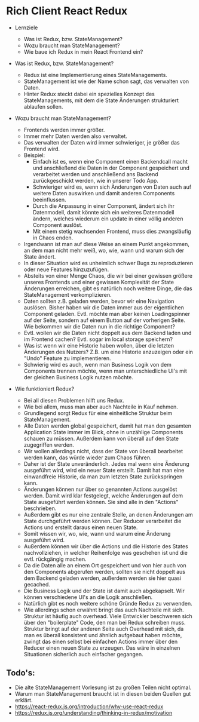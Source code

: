 # Rich Client React Redux

- Lernziele
    - Was ist Redux, bzw. StateManagement?
    - Wozu braucht man StateManagement?
    - Wie baue ich Redux in mein React Frontend ein?

- Was ist Redux, bzw. StateManagement?
    - Redux ist eine Implementierung eines StateManagements.
    - StateManagement ist wie der Name schon sagt, das verwalten von Daten.
    - Hinter Redux steckt dabei ein spezielles Konzept des StateManagements, mit dem die State Änderungen strukturiert ablaufen sollen.
- Wozu braucht man StateManagement?
    - Frontends werden immer größer.
    - Immer mehr Daten werden also verwaltet.
    - Das verwalten der Daten wird immer schwieriger, je größer das Frontend wird.
    - Beispiel:
        - Einfach ist es, wenn eine Component einen Backendcall macht und anschließend die Daten in der Component gespeichert und verarbeitet werden und anschließend ans Backend zurückgeschickt werden, wie in unserer Todo App.
        - Schwieriger wird es, wenn sich Änderungen von Daten auch auf weitere Daten auswirken und damit anderen Components beeinflussen. 
        - Durch die Anpassung in einer Component, ändert sich ihr Datenmodell, damit könnte sich ein weiteres Datenmodell ändern, welches wiederum ein update in einer völlig anderen Component auslöst.
        - Mit einem stetig wachsenden Frontend, muss dies zwangsläufig in Chaos enden.
    - Irgendwann ist man auf diese Weise an einem Punkt angekommen, an dem man nicht mehr weiß, wo, wie, wann und warum sich der State ändert.
    - In dieser Situation wird es unheimlich schwer Bugs zu reproduzieren oder neue Features hinzuzufügen.
    - Absteits von einer Menge Chaos, die wir bei einer gewissen größere unseres Frontends und einer gewissen Komplexität der State Änderungen erreichen, gibt es natürlich noch weitere Dinge, die das StateManagement verkomplizieren.
    - Daten sollten z.B. geladen werden, bevor wir eine Navigation auslösen. Bisher haben wir die Daten immer aus der eigentlichen Component geladen. Evtl. möchte man aber keinen Loadingspinner auf der Seite, sondern auf einem Button auf der vorherigen Seite. Wie bekommen wir die Daten nun in die richtige Component?
    - Evtl. wollen wir die Daten nicht doppelt aus dem Backend laden und im Frontend cachen? Evtl. sogar im local storage speichern?
    - Was ist wenn wir eine Historie haben wollen, über die letzten Änderungen des Nutzers? Z.B. um eine Historie anzuzeigen oder ein "Undo" Feature zu implementieren.
    - Schwierig wird es auch, wenn man Business Logik von dem Components trennen möchte, wenn man unterschiedliche UI's mit der gleichen Business Logik nutzen möchte.
- Wie funktioniert Redux?
    - Bei all diesen Problemen hilft uns Redux.
    - Wie bei allem, muss man aber auch Nachteile in Kauf nehmen.
    - Grundlegend sorgt Redux für eine einheitliche Struktur beim StateManagement.
    - Alle Daten werden global gespeichert, damit hat man den gesamten Application State immer im Blick, ohne in unzählige Components schauen zu müssen. Außerdem kann von überall auf den State zugegriffen werden.
    - Wir wollen allerdings nicht, dass der State von überall bearbeitet werden kann, das würde wieder zum Chaos führen.
    - Daher ist der State unveränderlich. Jedes mal wenn eine Änderung ausgeführt wird, wird ein neuer State erstellt. Damit hat man eine einwandfreie Historie, da man zum letzten State zurückspringen kann.
    - Änderungen können nur über so genannten Actions ausgelöst werden. Damit wird klar festgelegt, welche Änderungen auf dem State ausgeführt werden können. Sie sind alle in den "Actions" beschrieben.
    - Außerdem gibt es nur eine zentrale Stelle, an denen Änderungen am State durchgeführt werden können. Der Reducer verarbeitet die Actions und erstellt daraus einen neuen State. 
    - Somit wissen wir, wo, wie, wann und warum eine Änderung ausgeführt wird.
    - Außerdem können wir über die Actions und die Historie des States nachvollziehen, in welcher Reihenfolge was geschehen ist und die evtl. rückgängig machen.
    - Da die Daten alle an einem Ort gespeichert und von hier auch von den Components abgerufen werden, sollten sie nicht doppelt aus dem Backend geladen werden, außerdem werden sie hier quasi gecached.
    - Die Business Logik und der State ist damit auch abgekapselt. Wir können verschiedene UI's an die Logik anschließen.
    - Natürlich gibt es noch weitere schöne Gründe Redux zu verwenden.
    - Wie allerdings schon erwähnt bringt das auch Nachteile mit sich. Struktur ist häufig auch overhead. Viele Entwickler beschweren sich über den "boilerplate" Code, den man bei Redux schreiben muss. Struktur bringt auf der anderen Seite auch Overhead mit sich, da man es überall konsistent und ähnlich aufgebaut haben möchte, zwingt das einen selbst bei einfachen Actions immer über den Reducer einen neuen State zu erzeugen. Das wäre in einzelnen Situationen sicherlich auch einfacher gegangen.




## Todo's:

- Die alte StateManagement Vorlesung ist zu großen Teilen nicht optimal.
- Warum man StateManagement braucht ist in diesen beiden Quellen gut erklärt.
- https://react-redux.js.org/introduction/why-use-react-redux
- https://redux.js.org/understanding/thinking-in-redux/motivation